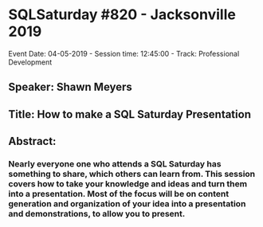 # SQLSaturday #820 - Jacksonville 2019
Event Date: 04-05-2019 - Session time: 12:45:00 - Track: Professional Development
## Speaker: Shawn Meyers
## Title: How to make a SQL Saturday Presentation
## Abstract:
### Nearly everyone one who attends a SQL Saturday has something to share, which others can learn from.  This session covers how to take your knowledge and ideas and turn them into a presentation.  Most of the focus will be on content generation and organization of your idea into a presentation and demonstrations, to allow you to present.
